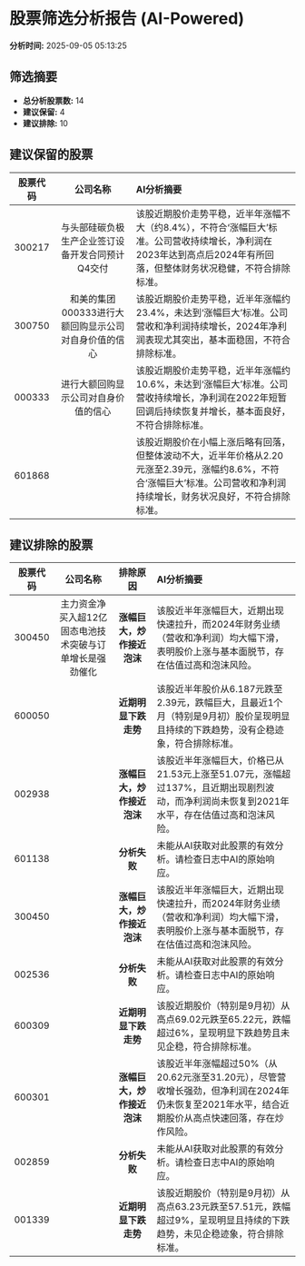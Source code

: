 # 股票筛选分析报告 (AI-Powered)

**分析时间:** 2025-09-05 05:13:25

## 筛选摘要

- **总分析股票数:** 14
- **建议保留:** 4
- **建议排除:** 10

## 建议保留的股票

| 股票代码 | 公司名称 | AI分析摘要 |
|:---:|:---:|:---|
| 300217 | 与头部硅碳负极生产企业签订设备开发合同预计Q4交付 | 该股近期股价走势平稳，近半年涨幅不大（约8.4%），不符合‘涨幅巨大’标准。公司营收持续增长，净利润在2023年达到高点后2024年有所回落，但整体财务状况稳健，不符合排除标准。 |
| 300750 | 和美的集团000333进行大额回购显示公司对自身价值的信心 | 该股近期股价走势平稳，近半年涨幅约23.4%，未达到‘涨幅巨大’标准。公司营收和净利润持续增长，2024年净利润表现尤其突出，基本面稳固，不符合排除标准。 |
| 000333 | 进行大额回购显示公司对自身价值的信心 | 该股近期股价走势平稳，近半年涨幅约10.6%，未达到‘涨幅巨大’标准。公司营收持续增长，净利润在2022年短暂回调后持续恢复并增长，基本面良好，不符合排除标准。 |
| 601868 |  | 该股近期股价在小幅上涨后略有回落，但整体波动不大，近半年价格从2.20元涨至2.39元，涨幅约8.6%，不符合‘涨幅巨大’标准。公司营收和净利润持续增长，财务状况良好，不符合排除标准。 |

## 建议排除的股票

| 股票代码 | 公司名称 | 排除原因 | AI分析摘要 |
|:---:|:---:|:---:|:---|
| 300450 | 主力资金净买入超12亿固态电池技术突破与订单增长是强劲催化 | **涨幅巨大，炒作接近泡沫** | 该股近半年涨幅巨大，近期出现快速拉升，而2024年财务业绩（营收和净利润）均大幅下滑，表明股价上涨与基本面脱节，存在估值过高和泡沫风险。 |
| 600050 |  | **近期明显下跌走势** | 该股近半年股价从6.187元跌至2.39元，跌幅巨大，且最近1个月（特别是9月初）股价呈现明显且持续的下跌趋势，没有企稳迹象，符合排除标准。 |
| 002938 |  | **涨幅巨大，炒作接近泡沫** | 该股近半年涨幅巨大，价格已从21.53元上涨至51.07元，涨幅超过137%，且近期出现剧烈波动，而净利润尚未恢复到2021年水平，存在估值过高和泡沫风险。 |
| 601138 |  | **分析失败** | 未能从AI获取对此股票的有效分析。请检查日志中AI的原始响应。 |
| 300450 |  | **涨幅巨大，炒作接近泡沫** | 该股近半年涨幅巨大，近期出现快速拉升，而2024年财务业绩（营收和净利润）均大幅下滑，表明股价上涨与基本面脱节，存在估值过高和泡沫风险。 |
| 002536 |  | **分析失败** | 未能从AI获取对此股票的有效分析。请检查日志中AI的原始响应。 |
| 600309 |  | **近期明显下跌走势** | 该股近期股价（特别是9月初）从高点69.02元跌至65.22元，跌幅超过6%，呈现明显下跌趋势且未见企稳，符合排除标准。 |
| 600301 |  | **涨幅巨大，炒作接近泡沫** | 该股近半年涨幅超过50%（从20.62元涨至31.20元），尽管营收增长强劲，但净利润在2024年仍未恢复至2021年水平，结合近期股价从高点快速回落，存在炒作风险。 |
| 002859 |  | **分析失败** | 未能从AI获取对此股票的有效分析。请检查日志中AI的原始响应。 |
| 001339 |  | **近期明显下跌走势** | 该股近期股价（特别是9月初）从高点63.23元跌至57.51元，跌幅超过9%，呈现明显且持续的下跌趋势，未见企稳迹象，符合排除标准。 |
